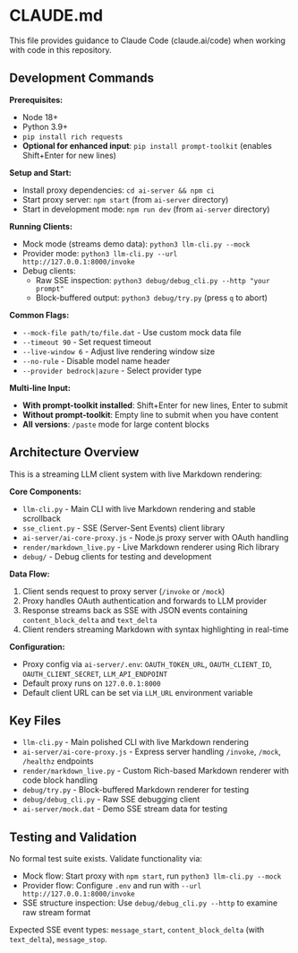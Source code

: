 # CLAUDE.md

This file provides guidance to Claude Code (claude.ai/code) when working with code in this repository.

## Development Commands

**Prerequisites:**

- Node 18+
- Python 3.9+
- `pip install rich requests`
- **Optional for enhanced input**: `pip install prompt-toolkit` (enables Shift+Enter for new lines)

**Setup and Start:**

- Install proxy dependencies: `cd ai-server && npm ci`
- Start proxy server: `npm start` (from `ai-server` directory)
- Start in development mode: `npm run dev` (from `ai-server` directory)

**Running Clients:**

- Mock mode (streams demo data): `python3 llm-cli.py --mock`
- Provider mode: `python3 llm-cli.py --url http://127.0.0.1:8000/invoke`
- Debug clients:
  - Raw SSE inspection: `python3 debug/debug_cli.py --http "your prompt"`
  - Block-buffered output: `python3 debug/try.py` (press `q` to abort)

**Common Flags:**

- `--mock-file path/to/file.dat` - Use custom mock data file
- `--timeout 90` - Set request timeout
- `--live-window 6` - Adjust live rendering window size
- `--no-rule` - Disable model name header
- `--provider bedrock|azure` - Select provider type

**Multi-line Input:**
- **With prompt-toolkit installed**: Shift+Enter for new lines, Enter to submit
- **Without prompt-toolkit**: Empty line to submit when you have content
- **All versions**: `/paste` mode for large content blocks

## Architecture Overview

This is a streaming LLM client system with live Markdown rendering:

**Core Components:**

- `llm-cli.py` - Main CLI with live Markdown rendering and stable scrollback
- `sse_client.py` - SSE (Server-Sent Events) client library
- `ai-server/ai-core-proxy.js` - Node.js proxy server with OAuth handling
- `render/markdown_live.py` - Live Markdown renderer using Rich library
- `debug/` - Debug clients for testing and development

**Data Flow:**

1. Client sends request to proxy server (`/invoke` or `/mock`)
2. Proxy handles OAuth authentication and forwards to LLM provider
3. Response streams back as SSE with JSON events containing `content_block_delta` and `text_delta`
4. Client renders streaming Markdown with syntax highlighting in real-time

**Configuration:**

- Proxy config via `ai-server/.env`: `OAUTH_TOKEN_URL`, `OAUTH_CLIENT_ID`, `OAUTH_CLIENT_SECRET`, `LLM_API_ENDPOINT`
- Default proxy runs on `127.0.0.1:8000`
- Default client URL can be set via `LLM_URL` environment variable

## Key Files

- `llm-cli.py` - Main polished CLI with live Markdown rendering
- `ai-server/ai-core-proxy.js` - Express server handling `/invoke`, `/mock`, `/healthz` endpoints
- `render/markdown_live.py` - Custom Rich-based Markdown renderer with code block handling
- `debug/try.py` - Block-buffered Markdown renderer for testing
- `debug/debug_cli.py` - Raw SSE debugging client
- `ai-server/mock.dat` - Demo SSE stream data for testing

## Testing and Validation

No formal test suite exists. Validate functionality via:

- Mock flow: Start proxy with `npm start`, run `python3 llm-cli.py --mock`
- Provider flow: Configure `.env` and run with `--url http://127.0.0.1:8000/invoke`
- SSE structure inspection: Use `debug/debug_cli.py --http` to examine raw stream format

Expected SSE event types: `message_start`, `content_block_delta` (with `text_delta`), `message_stop`.

